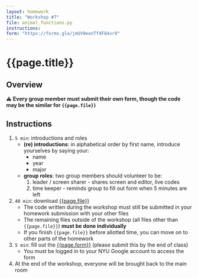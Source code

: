 ```yaml
---
layout: homework
title: "Workshop #7"
file: animal_functions.py
instructions:
form: "https://forms.gle/jmUV9eonTf4F84vr9"
---   
```


# {{page.title}}

## Overview

⚠️ __Every group member must submit their own form, though the code may be the similar for `{{page.file}}`__

## Instructions

1. `5 min`: introductions and roles
	* __(re) introductions__: in alphabetical order by first name, introduce yourselves by saying your:
		* name
		* year
		* major
	* __group roles__: two group members should volunteer to be:
		1. leader / screen sharer - shares screen and editor, live codes 
		2. time keeper - reminds group to fill out form when 5 minutes are left
2. `40 min`: download [{{page.file}}]({{page.file}}) <!--([html instructions are available](encode_decode.html)) and work together to complete as much as you can -->
	* The code written during the workshop must still be submitted in your homework submission with your other files
	* The remaining files outside of the workshop (all files other than `{{page.file}}`) __must be done individually__
	* If you finish `{{page.file}}` before allotted time, you can move on to other parts of the homework 
3. `5 min`: fill out the [{{page.form}}]({{page.form}}) (please submit this by the end of class)
	* You must be logged in to your NYU Google account to access the form
4. At the end of the workshop, everyone will be brought back to the main room

<br>
<br>
<br>
<br>
<br>
<br>







